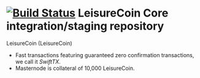 [![Build Status](https://travis-ci.com/LeisureCoinProject/LeisureCoine-Core.svg?branch=master)](https://travis-ci.com/LeisureCoinProject/LeisureCoin-explorer)
LeisureCoin Core integration/staging repository
=================================================

LeisureCoin (LeisureCoin)

- Fast transactions featuring guaranteed zero confirmation transactions, we call it _SwiftTX_.
- Masternode is collateral of 10,000 LeisureCoin.
